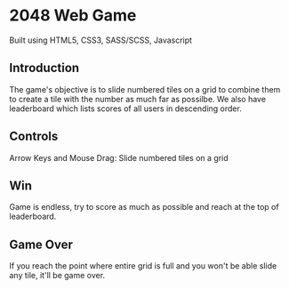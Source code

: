 # 2048 Web Game

Built using HTML5, CSS3, SASS/SCSS, Javascript

## Introduction

The game's objective is to slide numbered tiles on a grid to combine them to create a tile with the number as much far as possilbe. We also have leaderboard which lists scores of all users in descending order.

## Controls

Arrow Keys and Mouse Drag: Slide numbered tiles on a grid 

## Win

Game is endless, try to score as much as possible and reach at the top of leaderboard. 

## Game Over 

If you reach the point where entire grid is full and you won't be able slide any tile, it'll be game over.
